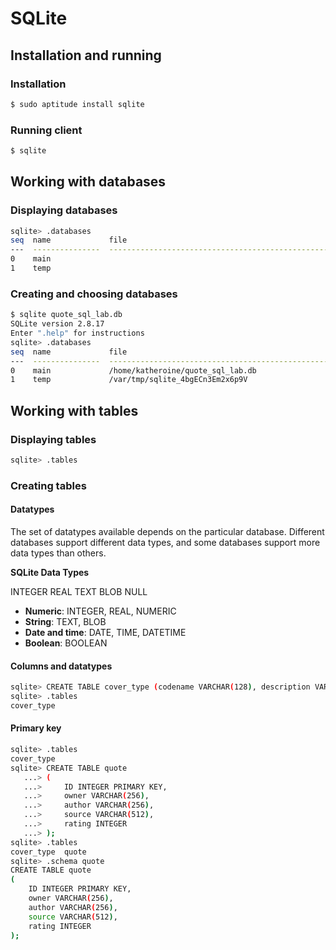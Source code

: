 # SQLite

## Installation and running

### Installation

```bash
$ sudo aptitude install sqlite
```

### Running client

```bash
$ sqlite
```

## Working with databases

### Displaying databases

```bash
sqlite> .databases
seq  name             file
---  ---------------  ----------------------------------------------------------
0    main
1    temp
```

### Creating and choosing databases

```bash
$ sqlite quote_sql_lab.db
SQLite version 2.8.17
Enter ".help" for instructions
sqlite> .databases
seq  name             file
---  ---------------  ----------------------------------------------------------
0    main             /home/katheroine/quote_sql_lab.db
1    temp             /var/tmp/sqlite_4bgECn3Em2x6p9V
```

## Working with tables

### Displaying tables

```bash
sqlite> .tables
```

### Creating tables

#### Datatypes

The set of datatypes available depends on the particular database. Different databases support different data types, and some databases support more data types than others.

**SQLite Data Types**

INTEGER
REAL
TEXT
BLOB
NULL

* **Numeric**: INTEGER, REAL, NUMERIC
* **String**: TEXT, BLOB
* **Date and time**: DATE, TIME, DATETIME
* **Boolean**: BOOLEAN

#### Columns and datatypes

```bash
sqlite> CREATE TABLE cover_type (codename VARCHAR(128), description VARCHAR(256));
sqlite> .tables
cover_type
```

#### Primary key

```bash
sqlite> .tables
cover_type
sqlite> CREATE TABLE quote
   ...> (
   ...>     ID INTEGER PRIMARY KEY,
   ...>     owner VARCHAR(256),
   ...>     author VARCHAR(256),
   ...>     source VARCHAR(512),
   ...>     rating INTEGER
   ...> );
sqlite> .tables
cover_type  quote
sqlite> .schema quote
CREATE TABLE quote
(
    ID INTEGER PRIMARY KEY,
    owner VARCHAR(256),
    author VARCHAR(256),
    source VARCHAR(512),
    rating INTEGER
);
```
